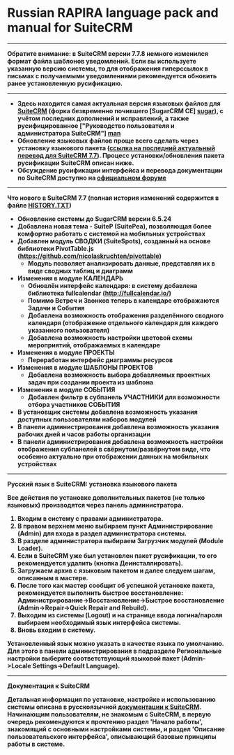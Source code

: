 Russian RAPIRA language pack and manual for SuiteCRM
=========================================

------------------------------------------------

<b>Обратите внимание:<b> в SuiteCRM версии 7.7.8 немного изменился формат файла шаблонов уведомлений.
Если вы используете указанную версию системы, то для отображения гиперссылок в письмах с получаемыми уведомлениями рекомендуется обновить ранее установленную русификацию. 

------------------------------------------------

+ Здесь находится самая актуальная версия языковых файлов для [SuiteCRM][suitecrm] (форка безвременно почившего [SugarCRM CE] [sugar]), с учётом последних дополнений и исправлений, а также русифицированное ["Руководство пользователя и администратора SuiteCRM"] [man]
+ Обновление языковых файлов проще всего сделать через установку языкового пакета ([ссылка на последний актуальный перевод для SuiteCRM 7.7][langpack]). Процесс установки/обновления пакета русификации SuiteCRM описан ниже.
+ Обсуждение русификации интерфейса и перевода документации по SuiteCRM доступно на [официальном форуме][forum]

------------------------------------------------

<b>Что нового в SuiteCRM 7.7</b>    (полная история изменений содержится в файле [HISTORY.TXT][history])

+ Обновление системы до SugarCRM версии 6.5.24
+ Добавлена новая тема - SuiteP (SuitePea), позволяющая более комфортно работать с системой на мобильных устройствах
+ Добавлен модуль СВОДКИ (SuiteSpots), созданный на основе библиотеки PivotTable.js (https://github.com/nicolaskruchten/pivottable)
	- Модуль позволяет анализировать данные, представляя их в виде сводных таблиц и диаграмм
+ Изменения в модуле КАЛЕНДАРЬ
	- Обновлён интерфейс календаря: в систему добавлена библиотека fullcalendar (http://fullcalendar.io/)
	- Помимо Встреч и Звонков теперь в календаре отображаются Задачи и События
	- Добавлена возможность отображения разделённого сводного календаря (отображение отдельного календаря для каждого указанного пользователя)
	- Добавлена возможность настройки цветовой схемы мероприятий, отображаемых в календаре
+ Изменения в модуле ПРОЕКТЫ
	- Переработан интерфейс диаграммы ресурсов
+ Изменения в модуле ШАБЛОНЫ ПРОЕКТОВ
	- Добавлена возможность выбора добавляемых проектных задач при создании проекта из шаблона
+ Изменения в модуле СОБЫТИЯ
	- Добавлен фильтр в субпанель УЧАСТНИКИ для возможности отбора участников СОБЫТИЯ
+ В установщик системы добавлена возможность указания доступных пользователям наборов модулей
+ В панели администрирования добавлена возможность указания рабочих дней и часов работы организации
+ В панели администрирования добавлена возможность настройки отображения субпанелей в свёрнутом/развёрнутом виде, что особенно актуально при отображении данных на мобильных устройствах

------------------------------------------------

<b>Русский язык в SuiteCRM: установка языкового пакета</b>

Все действия по установке дополнительных пакетов (не только языковых) производятся через панель администратора.

1. Входим в систему с правами администратора.
2. В правом верхнем меню выбираем пункт <b>Администрирование</b> (Admin) для входа в раздел администратора системы.
3. В разделе администратора выбираем <b>Загрузчик модулей</b> (Module Loader).
4. Если в SuiteCRM уже был установлен пакет русификации, то его рекомендуется удалить (кнопка  <b>Деинсталлировать</b>).
5. Загружаем архив с языковым пакетом и далее следуем шагам, описанным в мастере.
6. После того как мастер сообщит об успешной установке пакета, рекомендуется выполнить быстрое восстановление: Администрирование->Восстановление->Быстрое восстановление (Admin->Repair->Quick Repair and Rebuild).
7. Выходим из системы (Logout) и на странице ввода логина/пароля выбираем необходимый язык интерфейса системы.
8. Вновь входим в систему.

Установленный язык можно указать в качестве языка по умолчанию. Для этого в панели администрирования в подразделе <b>Региональные настройки</b> выберите соответствующий языковой пакет (Admin->Locale Settings->Default Language).

------------------------------------------------

<b>Документация к SuiteCRM</b>

Детальная информация по установке, настройке и использованию системы описана в русскоязычной [документации к SuiteCRM][man].
Начинающим пользователям, не знакомым с SuiteCRM, в первую очередь рекомендуются к прочтению раздел 'Начало работы', знакомящий с основными настройками системы, и раздел 'Описание пользовательского интерфейса', описывающий базовые принципы работы в системе. 

[langpack]: https://github.com/likhobory/SuiteCRM7RU/blob/ver.7.7/rapira-suite_pack_russian-7.7.zip?raw=true
[suitecrm]: https://github.com/salesagility/SuiteCRM
[man]: https://github.com/likhobory/SuiteCRM7RU/blob/master/DOCS/Russian_Rapira_Application_Guide_for_SuiteCRM_7.7.pdf?raw=true
[forum]: https://suitecrm.com/forum/international-language-support/59
[sugar]: https://ru.wikipedia.org/wiki/SugarCRM
[history]: https://github.com/likhobory/SuiteCRM7RU/blob/master/HISTORY.TXT

